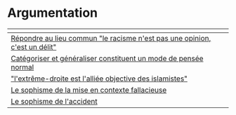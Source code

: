 # Argumentation



<table data-view="cards"><thead><tr><th></th></tr></thead><tbody><tr><td><a href="editor.md#le-racisme-nest-pas-une-opinion-mais-un-delit-est-une-vision-strictement-legaliste-qui-repose-sur-un">Répondre au lieu commun "le racisme n'est pas une opinion, c'est un délit"</a></td></tr><tr><td><a href="editor-1.md">Catégoriser et généraliser constituent un mode de pensée normal</a></td></tr><tr><td><a href="editor-2.md">"l'extrême-droite est l'alliée objective des islamistes"</a></td></tr><tr><td><a href="le-sophisme-de-la-mise-en-contexte-fallacieuse.md">Le sophisme de la mise en contexte fallacieuse</a></td></tr><tr><td><a href="le-sophisme-de-laccident.md">Le sophisme de l'accident</a></td></tr></tbody></table>


